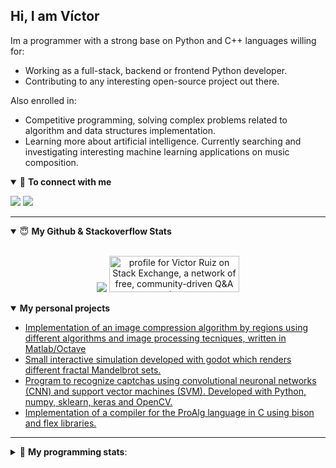## Hi, I am Víctor

Im a programmer with a strong base on Python and C++ languages willing for:
- Working as a full-stack, backend or frontend Python developer.
- Contributing to any interesting open-source project out there.

Also enrolled in:
- Competitive programming, solving complex problems related to algorithm and data structures implementation.
- Learning more about artificial intelligence. Currently searching and investigating interesting machine learning applications on music composition.

<details open>
<summary>🤝 <b>To connect with me</b></summary>

<p align = "center">
 
[<img src="https://img.shields.io/badge/linkedin-%230077B5.svg?&style=for-the-badge&logo=linkedin&logoColor=white" />](https://www.linkedin.com/in/vykstorm/)
[<img src = "https://img.shields.io/badge/instagram-%23E4405F.svg?&style=for-the-badge&logo=instagram&logoColor=white">](https://www.instagram.com/stradivarius_nostalgico/)

</p>

</details>

---

<details open>
 <summary> 😇 <b>My Github & Stackoverflow Stats</b> </summary>

<br>

<p align = "center">
  <img src = "https://github-readme-stats.vercel.app/api?username=Vykstorm&show_icons=true&theme=tokyonight&line_height=27">
 <a href="https://stackexchange.com/users/12306858"><img src="https://stackexchange.com/users/flair/12306858.png?theme=dark" width="208" height="58" alt="profile for Victor Ruiz on Stack Exchange, a network of free, community-driven Q&amp;A sites" title="profile for Victor Ruiz on Stack Exchange, a network of free, community-driven Q&amp;A sites"></a>

</p>

</details>



<details open> 
 <summary><b>My personal projects</b> </summary>
 <ul>
 <li>
  <a href="https://github.com/Vykstorm/ROI_compression">Implementation of an image compression algorithm by regions using different algorithms and image processing tecniques, written in Matlab/Octave</a>
  </li>
  
  <li>
  <a href="https://github.com/Vykstorm/Fractals-Godot">Small interactive simulation developed with godot which renders different fractal Mandelbrot sets.</a>
  </li>
  
  <li>
  <a href="https://github.com/Vykstorm/CaptchaDL"> Program to recognize captchas using convolutional neuronal networks (CNN) and support vector machines (SVM). Developed with Python, numpy, sklearn, keras and OpenCV.</a>
  </li>
  
  <li>
  <a href="https://github.com/Vykstorm/ProAlg">Implementation of a compiler for the ProAlg language in C using bison and flex libraries.</a>
  </li>
</ul>
</details>

---

<details> 
 <summary>🤖 <b>My programming stats</b>: </summary>
<br>

<!--START_SECTION:waka-->
**I'm an Early 🐤** 

```text
🌞 Morning    108 commits    ████░░░░░░░░░░░░░░░░░░░░░   17.36% 
🌆 Daytime    205 commits    ████████░░░░░░░░░░░░░░░░░   32.96% 
🌃 Evening    224 commits    █████████░░░░░░░░░░░░░░░░   36.01% 
🌙 Night      85 commits     ███░░░░░░░░░░░░░░░░░░░░░░   13.67%

```
📅 **I'm Most Productive on Sunday** 

```text
Monday       67 commits     ██░░░░░░░░░░░░░░░░░░░░░░░   10.77% 
Tuesday      90 commits     ███░░░░░░░░░░░░░░░░░░░░░░   14.47% 
Wednesday    73 commits     ███░░░░░░░░░░░░░░░░░░░░░░   11.74% 
Thursday     95 commits     ███░░░░░░░░░░░░░░░░░░░░░░   15.27% 
Friday       77 commits     ███░░░░░░░░░░░░░░░░░░░░░░   12.38% 
Saturday     108 commits    ████░░░░░░░░░░░░░░░░░░░░░   17.36% 
Sunday       112 commits    ████░░░░░░░░░░░░░░░░░░░░░   18.01%

```


📊 **This Week I Spent My Time On** 

```text
💬 Programming Languages: 
Markdown                 42 mins             ████████████░░░░░░░░░░░░░   47.61% 
Python                   31 mins             ████████░░░░░░░░░░░░░░░░░   35.25% 
YAML                     13 mins             ███░░░░░░░░░░░░░░░░░░░░░░   15.22% 
CSS                      0 secs              ░░░░░░░░░░░░░░░░░░░░░░░░░   1.06% 
SCSS                     0 secs              ░░░░░░░░░░░░░░░░░░░░░░░░░   0.59%

```

**I Mostly Code in Jupyter Notebook** 

```text
Jupyter Notebook         11 repos            █████████████████░░░░░░░░   68.75% 
C++                      2 repos             ███░░░░░░░░░░░░░░░░░░░░░░   12.5% 
HTML                     1 repos             █░░░░░░░░░░░░░░░░░░░░░░░░   6.25% 
Python                   1 repos             █░░░░░░░░░░░░░░░░░░░░░░░░   6.25% 
JavaScript               1 repos             █░░░░░░░░░░░░░░░░░░░░░░░░   6.25%

```



<!--END_SECTION:waka-->

</details>
